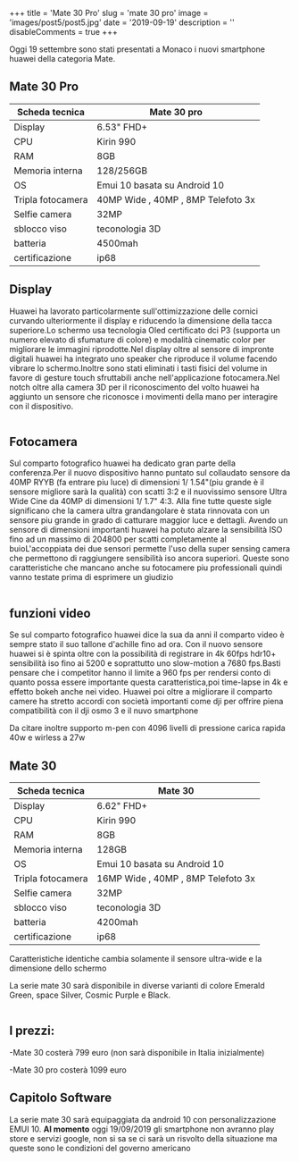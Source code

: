 +++ 
title = 'Mate 30 Pro' 
slug = 'mate 30 pro' 
image = 'images/post5/post5.jpg'
date = '2019-09-19'
description = '' 
disableComments = true
+++

Oggi 19 settembre sono stati presentati a Monaco i nuovi smartphone huawei della categoria Mate.

Mate 30 Pro
-----------

Scheda tecnica|**Mate 30 pro**
--------|----
Display| 6.53" FHD+
CPU|Kirin 990
RAM|8GB
Memoria interna|128/256GB
OS|Emui 10 basata su Android 10
Tripla fotocamera|40MP Wide , 40MP , 8MP Telefoto 3x
Selfie camera|32MP
sblocco viso|teconologia 3D
batteria|4500mah
certificazione|ip68


Display
-------
Huawei ha lavorato particolarmente sull'ottimizzazione delle cornici curvando ulteriormente il display e riducendo la dimensione della tacca superiore.Lo schermo usa tecnologia Oled certificato dci P3 (supporta un numero elevato di sfumature di colore) e modalità cinematic color per migliorare le immagini riprodotte.Nel display oltre al sensore di impronte digitali huawei ha integrato uno speaker che riproduce il volume facendo vibrare lo schermo.Inoltre sono stati eliminati i tasti fisici del volume in favore di gesture touch sfruttabili anche nell'applicazione fotocamera.Nel notch oltre alla camera 3D per il riconoscimento del volto huawei ha aggiunto un sensore che riconosce i movimenti della mano per interagire con il dispositivo.

<div align="center">
<a class="image main" href="https://res.cloudinary.com/maltob03/image/upload/v1569597446/post5/480x270_bvxo7v.jpg" data-lightbox="post2"><img class="image main" src="https://res.cloudinary.com/maltob03/image/upload/v1569597446/post5/480x270_bvxo7v.jpg" alt="" width="" height="" /></a>
</div>

Fotocamera
----------
Sul comparto fotografico huawei ha dedicato gran parte della conferenza.Per il nuovo dispositivo hanno puntato sul collaudato sensore da 40MP RYYB (fa entrare piu luce) di dimensioni 1/ 1.54"(piu grande è il sensore migliore sarà la qualità) con scatti 3:2 e il nuovissimo sensore Ultra Wide Cine da 40MP di dimensioni 1/ 1.7" 4:3.
Alla fine tutte queste sigle significano che la camera ultra grandangolare è stata rinnovata con un sensore piu grande in grado di catturare maggior luce e dettagli.
Avendo un sensore di dimensioni importanti huawei ha potuto alzare la sensibilità ISO fino ad un massimo di 204800 per scatti completamente al buioL'accoppiata dei due sensori permette l'uso della super sensing camera che permettono di raggiungere sensibilità iso ancora superiori. Queste sono caratteristiche che mancano anche su fotocamere piu professionali quindi vanno testate prima di esprimere un giudizio

<div align="center">
<a class="image main" href="https://res.cloudinary.com/maltob03/image/upload/v1569597610/post5/mate30proicona_xkb2q9.jpg" data-lightbox="post2"><img class="image main" src="https://res.cloudinary.com/maltob03/image/upload/v1569597610/post5/mate30proicona_xkb2q9.jpg" alt="" width="" height="" /></a>
</div>

<div align="center">
<a class="image main" href="https://res.cloudinary.com/maltob03/image/upload/v1569597876/post5/gsmarena_003_t8jmxr.jpg" data-lightbox="post2"><img class="image main" src="https://res.cloudinary.com/maltob03/image/upload/v1569597876/post5/gsmarena_003_t8jmxr.jpg" alt="" width="" height="" /></a>
</div>

funzioni video
--------------
Se sul comparto fotografico huawei dice la sua da anni il comparto video è sempre stato il suo tallone d'achille fino ad ora. Con il nuovo sensore huawei si è spinta oltre con la possibilità di registrare in 4k 60fps hdr10+ sensibilità iso fino ai 5200 e soprattutto uno slow-motion a 7680 fps.Basti pensare che i competitor hanno il limite a 960 fps per rendersi conto di quanto possa essere importante questa caratteristica,poi time-lapse in 4k e effetto bokeh anche nei video. Huawei poi oltre a migliorare il comparto camere ha stretto accordi con società importanti come dji per offrire piena compatibilità con il dji osmo 3 e il nuvo smartphone

Da citare inoltre supporto m-pen con 4096 livelli di pressione carica rapida 40w e wirless a 27w

Mate 30
-------
Scheda tecnica|**Mate 30**
--------|----
Display| 6.62" FHD+
CPU|Kirin 990
RAM|8GB
Memoria interna|128GB
OS|Emui 10 basata su Android 10
Tripla fotocamera|16MP Wide , 40MP , 8MP Telefoto 3x
Selfie camera|32MP
sblocco viso|teconologia 3D
batteria|4200mah
certificazione|ip68


Caratteristiche identiche cambia solamente il sensore ultra-wide e la dimensione dello schermo


La serie mate 30 sarà disponibile in diverse varianti di colore Emerald Green, space Silver, Cosmic Purple e Black.

<div align="center">
<a class="image main" href="https://res.cloudinary.com/maltob03/image/upload/v1569598058/post5/872706_wo4sf5.jpg" data-lightbox="post2"><img class="image main" src="https://res.cloudinary.com/maltob03/image/upload/v1569598058/post5/872706_wo4sf5.jpg" alt="" width="" height="" /></a>
</div>

I prezzi:
---------
-Mate 30 costerà  799 euro (non sarà disponibile in Italia inizialmente)

-Mate 30 pro costerà 1099 euro


Capitolo Software
-----------------
La serie mate 30 sarà equipaggiata da android 10 con personalizzazione EMUI 10.
**Al momento** oggi 19/09/2019 gli smartphone non avranno play store e servizi google, non si sa se ci sarà un risvolto della situazione ma queste sono le condizioni del governo americano